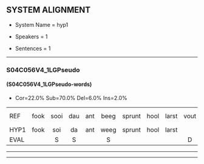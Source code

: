 
## SYSTEM ALIGNMENT

- System Name = hyp1

- Speakers = 1

- Sentences = 1

---

### S04C056V4_1LGPseudo

#### (S04C056V4_1LGPseudo-words)

- Cor=22.0%	Sub=70.0%	Del=6.0%	Ins=2.0%

|  |  |  |  |  |  |  |  |  |  |  |  |  |  |  |  |  |  |  |  |  |  |  |  |  |  |  |  |  |  |  |  |  |  |  |  |  |  |  |  |  |  |  |  |  |  |  |  |  |  |  |
|:--- |:---:|:---:|:---:|:---:|:---:|:---:|:---:|:---:|:---:|:---:|:---:|:---:|:---:|:---:|:---:|:---:|:---:|:---:|:---:|:---:|:---:|:---:|:---:|:---:|:---:|:---:|:---:|:---:|:---:|:---:|:---:|:---:|:---:|:---:|:---:|:---:|:---:|:---:|:---:|:---:|:---:|:---:|:---:|:---:|:---:|:---:|:---:|:---:|:---:|:---:|
| REF | fook | sooi | dau | ant | beeg | sprunt | hool | larst | vout | zwoei | fam | rachts | vaap | * | * | keng | swoers | doer | * | * | * | jien | blard | guul | hoekt | * | neeuw | noork | vid | * | zans |  | leum | haans | spaai | sjalt | heik | sank*(slank) | *t | sank | roen | frijk | eem | schard | grek | dron | * | snaaf | * | * |
| HYP1 | fook | soi | da | ant | weeg | sprunt | hool | larst |  | vot | zo | fan | hatk | ap | spril | king | sword | door | pla | leert | e | jen | plartt | geul | hoekt |  | neeuw | noord | vit | s | zans | lem | hans | spay | halt | hek | slan | k | uh | sank | run | frijk |  | één | sgart | gek | droom | snaaf | s | duit |
| EVAL |  | S | S |  | S |  |  |  | D | S | S | S | S | S | S | S | S | S | S | S | S | S | S | S |  | D |  | S | S | S |  | I | S | S | S | S | S | S | S |  | S |  | D | S | S | S | S |  | S | S |
---

---
